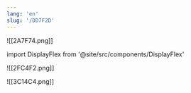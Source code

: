 ```yaml
---
lang: 'en'
slug: '/DD7F2D'
---
```


![[2A7F74.png]]

import DisplayFlex from '@site/src/components/DisplayFlex'

<DisplayFlex>

![[2FC4F2.png]]

![[3C14C4.png]]

</DisplayFlex>
